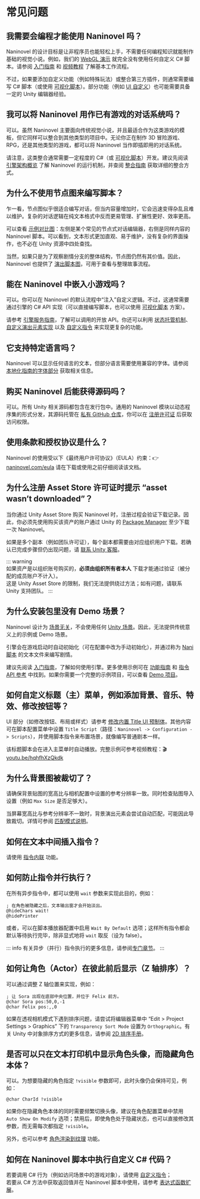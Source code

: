 # 常见问题

## 我需要会编程才能使用 Naninovel 吗？

Naninovel 的设计目标是让非程序员也能轻松上手，不需要任何编程知识就能制作基础的视觉小说。例如，我们的 [WebGL 演示](https://naninovel.com/demo) 就完全没有使用任何自定义 C# 脚本。请参阅 [入门指南](/zh/guide/getting-started) 和 [视频教程](https://youtu.be/wFil5vje3NE) 了解基本工作流程。

不过，如果要添加自定义功能（例如特殊玩法）或整合第三方插件，则通常需要编写 C# 脚本（或使用 [可视化脚本](/zh/guide/samples#visual-scripting)）。部分功能（例如 [UI 自定义](/zh/guide/user-interface.html#ui-customization)）也可能需要具备一定的 Unity 编辑器经验。

## 我可以将 Naninovel 用作已有游戏的对话系统吗？

可以。虽然 Naninovel 主要面向传统视觉小说，并且最适合作为这类游戏的模板，但它同样可以整合到其他类型的项目中。无论你正在制作 3D 冒险游戏、RPG，还是其他类型的游戏，都可以将 Naninovel 当作即插即用的对话系统。

请注意，这类整合通常需要一定程度的 C#（或 [可视化脚本](/zh/guide/samples#visual-scripting)）开发。建议先阅读 [引擎架构概览](/zh/guide/engine-architecture) 了解 Naninovel 的运行机制，并查阅 [整合指南](/zh/guide/integration-options) 获取详细的整合方式。

## 为什么不使用节点图来编写脚本？

乍一看，节点图似乎很适合编写对话，但当内容量增加时，它会迅速变得杂乱且难以维护。复杂的对话逻辑在纯文本格式中反而更易管理、扩展性更好、效率更高。  

可以查看 [示例对比图](https://i.gyazo.com/94fc39b918d2acdf9437a96c4f3cce10.png)：左侧是某个常见的节点式对话编辑器，右侧是同样内容的 Naninovel 脚本。可以看到，文本形式更加直观、易于维护，没有复杂的界面操作，也不必在 Unity 资源中四处查找。

当然，如果只是为了观察剧情分支的整体结构，节点图仍然有其价值。因此，Naninovel 也提供了 [演出脚本图](/zh/guide/editor#story-graph)，可用于查看与整理故事流程。

## 能在 Naninovel 中嵌入小游戏吗？

可以。你可以在 Naninovel 的默认流程中“注入”自定义逻辑。不过，这通常需要通过引擎的 C# API 实现（可以直接编写脚本，也可以使用 [可视化脚本](/zh/guide/samples#visual-scripting) 方案）。  

请参考 [引擎服务指南](/zh/guide/engine-services)，了解可以调用的开放 API。你还可以利用 [状态托管机制](/zh/guide/state-management#custom-state)、[自定义演出元素实现](/zh/guide/custom-actor-implementations) 以及 [自定义指令](/zh/guide/custom-commands) 来实现更复杂的功能。

## 它支持特定语言吗？

Naninovel 可以显示任何语言的文本，但部分语言需要使用兼容的字体。请参阅 [本地化指南的字体部分](/zh/guide/localization.html#fonts) 获取相关信息。

## 购买 Naninovel 后能获得源码吗？

可以。所有 Unity 相关源码都包含在发行包中。通用的 Naninovel 模块以动态程序集的形式分发，其源码托管在 [私有 GitHub 仓库](https://github.com/naninovel/engine)，你可以在 [注册许可证](https://naninovel.com/register) 后获取访问权限。

## 使用条款和授权协议是什么？

Naninovel 的使用受以下《最终用户许可协议》（EULA）约束：👉 [naninovel.com/eula](https://naninovel.com/eula) 请在下载或使用之前仔细阅读该文档。

## 为什么注册 Asset Store 许可证时提示 “asset wasn’t downloaded”？

当你通过 Unity Asset Store 购买 Naninovel 时，注册过程会验证下载记录。因此，你必须先使用购买该资产的账户通过 Unity 的 [Package Manager](https://docs.unity3d.com/Manual/Packages.html) 至少下载一次 Naninovel。  

如果是多个副本（例如团队许可证），每个副本都需要由对应组织用户下载。若确认已完成步骤但仍出现问题，请 [联系 Unity 客服](https://support.unity.com)。

::: warning  
如果资产是以组织账号购买的，**必须由组织所有者本人** 下载才能通过验证（被分配的成员账户不计入）。  
这是 Unity Asset Store 的限制，我们无法提供绕过方法；如有问题，请联系 Unity 支持团队。
:::

## 为什么安装包里没有 Demo 场景？

Naninovel 设计为 [场景无关](/zh/guide/engine-architecture#scene-independent)，不会使用任何 [Unity 场景](https://docs.unity3d.com/Manual/CreatingScenes.html)。因此，无法提供传统意义上的示例或 Demo 场景。  

引擎会在游戏启动时自动初始化（可在配置中改为手动初始化），并通过称为 [Nani脚本](/zh/guide/naninovel-scripts) 的文本文件来编写剧情。  

建议先阅读 [入门指南](/zh/guide/getting-started)，了解如何使用引擎。更多使用示例可在 [功能指南](/zh/guide/index) 和 [指令 API 参考](/api/index) 中找到。如果你需要一个完整的示例项目，可以查看 [Demo 项目](/zh/guide/getting-started.html#demo-project)。

## 如何自定义标题（主）菜单，例如添加背景、音乐、特效、修改按钮等？

UI 部分（如修改按钮、布局或样式）请参考 [修改内置 Title UI 预制体](/zh/guide/user-interface#modifying-built-in-ui)。其他内容可在脚本配置菜单中设置 `Title Script`（路径：`Naninovel -> Configuration -> Scripts`），并使用脚本指令来布置场景，就像编写普通剧本一样。  

该标题脚本会在进入主菜单时自动播放。完整示例可参考视频教程：🎬 [youtu.be/hqhfhXzQkdk](https://youtu.be/hqhfhXzQkdk)

## 为什么背景图被裁切了？

请确保背景贴图的宽高比与相机配置中设置的参考分辨率一致。同时检查贴图导入设置（例如 `Max Size` 是否足够大）。  

当屏幕宽高比与参考分辨率不一致时，背景演出元素会尝试自动匹配，可能因此导致裁切。详情可参阅 [匹配模式说明](/zh/guide/backgrounds#match-mode)。

## 如何在文本中间插入指令？

请使用 [指令内联](/zh/guide/naninovel-scripts#command-inlining) 功能。

## 如何防止指令并行执行？

在所有异步指令中，都可以使用 `wait` 参数来实现此目的，例如：

```nani
; 在角色被隐藏之后，文本输出窗才会开始淡出。
@hideChars wait!
@hidePrinter
```

或者，可以在脚本播放器配置中启用 `Wait By Default` 选项；这样所有指令都会默认等待执行完毕，除非显式地将 `wait` 取反（设为 false）。

::: info
有关异步（并行）指令执行的更多信息，请参阅[专门章节](/zh/guide/naninovel-scripts#async-execution)。
:::

## 如何让角色（Actor）在彼此前后显示（Z 轴排序）？

可以通过调整 Z 轴位置来实现，例如：

```nani
; 让 Sora 出现在底部中央位置，并位于 Felix 前方。
@char Sora pos:50,0,-1
@char Felix pos:,,0
```

如果在透视相机模式下遇到排序问题，请尝试将编辑器菜单中 “Edit > Project Settings > Graphics” 下的 `Transparency Sort Mode` 设置为 `Orthographic`。有关 Unity 中对象排序方式的更多信息，请参阅 [2D 排序手册](https://docs.unity3d.com/Manual/2DSorting.html)。

## 是否可以只在文本打印机中显示角色头像，而隐藏角色本体？

可以。为想要隐藏的角色指定 `!visible` 参数即可，此时头像仍会保持可见，例如：

```nani
@char CharId !visible
```

如果你在隐藏角色本体的同时需要频繁切换头像，建议在角色配置菜单中禁用 `Auto Show On Modify` 选项；禁用后，即使角色处于隐藏状态，也可以直接修改其参数，而无需每次都指定 `!visible`。

另外，也可以参考 [角色渲染到纹理](/zh/guide/characters#render-to-texture) 功能。

## 如何在 Naninovel 脚本中执行自定义 C# 代码？

若要调用 C# 行为（例如访问场景中的游戏对象），请使用 [自定义指令](/zh/guide/custom-commands)；  
若要从 C# 方法中获取返回值并在 Naninovel 脚本中使用，请参考 [表达式函数扩展](/zh/guide/script-expressions#adding-custom-functions)。